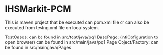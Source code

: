 # IHSMarkit-PCM
This is maven project that be executed can pom.xml file
or can also be executed from testng.xml file on local system.

TestCases: can be found in src/test/java/pq1
BasePage: (intiCofiguration to open browser) can be found in src/main/java/pq1
Page Object/Factory: can be found in src/main/java/Pages
